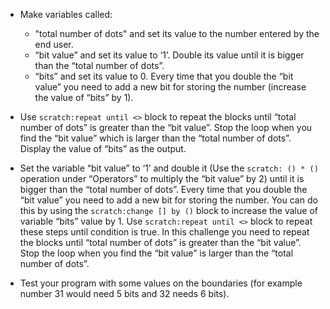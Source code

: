 -   Make variables called:

    -   "total number of dots" and set its value to the number entered by the
        end user.
    -   “bit value” and set its value to ‘1’.
        Double its value until it is bigger than the “total number of dots”.
    -   “bits” and set its value to 0.
        Every time that you double the “bit value” you need to add a new bit
        for storing the number (increase the value of “bits” by 1).

-   Use `scratch:repeat until <>` block to repeat the blocks until “total
    number of dots” is greater than the “bit value”.
    Stop the loop when you find the “bit value” which is larger than the
    “total number of dots”.
    Display the value of “bits” as the output.
-   Set the variable “bit value” to ‘1’ and double it (Use the
    `scratch: () * ()` operation under “Operators” to multiply the “bit value”
    by 2) until it is bigger than the “total number of dots”.
    Every time that you double the “bit value” you need to add a new bit for
    storing the number.
    You can do this by using the `scratch:change [] by ()` block to increase
    the value of variable “bits” value by 1.
    Use `scratch:repeat until <>` block to repeat these steps until condition
    is true.
    In this challenge you need to repeat the blocks until
    “total number of dots” is greater than the “bit value”.
    Stop the loop when you find the “bit value” is larger than the “total
    number of dots”.
-   Test your program with some values on the boundaries (for example number
    31 would need 5 bits and 32 needs 6 bits).

